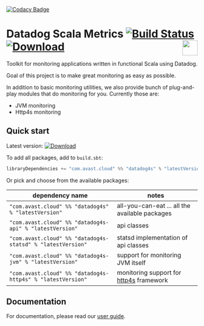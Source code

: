 [![Codacy Badge](https://api.codacy.com/project/badge/Grade/e1e7ef66623845f7a8dfef45af3f9e95)](https://app.codacy.com/app/tomasherman/datadog4s?utm_source=github.com&utm_medium=referral&utm_content=avast/datadog4s&utm_campaign=Badge_Grade_Settings)
# Datadog Scala Metrics [![Build Status](https://travis-ci.org/avast/datadog4s.svg?branch=master)](https://travis-ci.org/avast/datadog4s) [![Download](https://api.bintray.com/packages/avast/maven/datadog4s/images/download.svg)](https://bintray.com/avast/maven/datadog4s/_latestVersion) <img height="40" src="https://typelevel.org/cats/img/cats-badge-tiny.png" align="right"/>


Toolkit for monitoring applications written in functional Scala using Datadog.

Goal of this project is to make great monitoring as easy as possible. 

In addition to basic monitoring utilities, we also provide bunch of plug-and-play modules that do monitoring for you. Currently those are:
- JVM monitoring
- Http4s monitoring

## Quick start
Latest version: [ ![Download](https://api.bintray.com/packages/avast/maven/datadog4s/images/download.svg) ](https://bintray.com/avast/maven/datadog4s/_latestVersion)

To add all packages, add to `build.sbt`:
```scala
libraryDependencies += "com.avast.cloud" %% "datadog4s" % "latestVersion" 
```

Or pick and choose from the available packages:

| dependency name | notes |
|--------------|-------| 
| `"com.avast.cloud" %% "datadog4s" % "latestVersion"`  | all-you-can-eat ... all the available packages |
| `"com.avast.cloud" %% "datadog4s-api" % "latestVersion"`  | api classes |
| `"com.avast.cloud" %% "datadog4s-statsd" % "latestVersion"`  | statsd implementation of api classes |
| `"com.avast.cloud" %% "datadog4s-jvm" % "latestVersion"`  | support for monitoring JVM itself |
| `"com.avast.cloud" %% "datadog4s-http4s" % "latestVersion"`  | monitoring support for [http4s][http4s] framework |

## Documentation
For documentation, please read our [user guide](./docs/userguide.md).


[http4s]: https://http4s.org